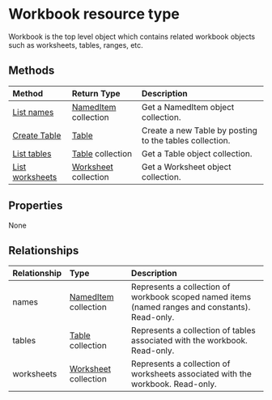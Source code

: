# Workbook resource type

Workbook is the top level object which contains related workbook objects such as worksheets, tables, ranges, etc.


## Methods

| Method		   | Return Type	|Description|
|:---------------|:--------|:----------|
|[List names](../api/workbook_list_names.md) |[NamedItem](nameditem.md) collection| Get a NamedItem object collection.|
|[Create Table](../api/workbook_post_tables.md) |[Table](table.md)| Create a new Table by posting to the tables collection.|
|[List tables](../api/workbook_list_tables.md) |[Table](table.md) collection| Get a Table object collection.|
|[List worksheets](../api/workbook_list_worksheets.md) |[Worksheet](worksheet.md) collection| Get a Worksheet object collection.|

## Properties
None

## Relationships
| Relationship | Type	|Description|
|:---------------|:--------|:----------|
|names|[NamedItem](nameditem.md) collection|Represents a collection of workbook scoped named items (named ranges and constants). Read-only.|
|tables|[Table](table.md) collection|Represents a collection of tables associated with the workbook. Read-only.|
|worksheets|[Worksheet](worksheet.md) collection|Represents a collection of worksheets associated with the workbook. Read-only.|

<!-- uuid: 8fcb5dbc-d5aa-4681-8e31-b001d5168d79
2015-10-25 14:57:30 UTC -->
<!-- {
  "type": "#page.annotation",
  "description": "Workbook resource",
  "keywords": "",
  "section": "documentation",
  "tocPath": ""
}-->

<!-- {
  "type": "#page.annotation",
  "description": "",
  "tocPath": "/beta reference/Excel/workbook",
  "apiVersion": "beta",
  "section": "documentation",
  "canonicalURL": "/en-us/api-reference/v1.0/resources/workbook"
} -->
